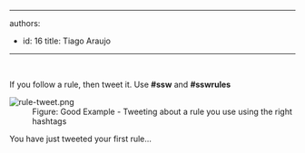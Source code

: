 

---
authors:
  - id: 16
    title: Tiago Araujo
---




<span class='intro'> <p>​</p><div class="ms-rtestate-read ms-rte-wpbox"><div class="ms-rtestate-notify  ms-rtestate-read c01df121-b5da-4ace-ac17-9d226b9df8b2" id="div_c01df121-b5da-4ace-ac17-9d226b9df8b2" unselectable="on"></div><div id="vid_c01df121-b5da-4ace-ac17-9d226b9df8b2" unselectable="on" style="display&#58;none;"></div></div><p>​​​If you follow a rule, then tweet it.​ Use <b>#ssw</b> and <b>#sswrules</b></p><dl class="goodImage"><dt><img src="/PublishingImages/rule-tweet.png" alt="rule-tweet.png" /></dt><dd>Figure&#58; Good Example - Tweeting about a rule you use using the right hashtags​</dd></dl> </span>

You have just tweeted your first rule… 



